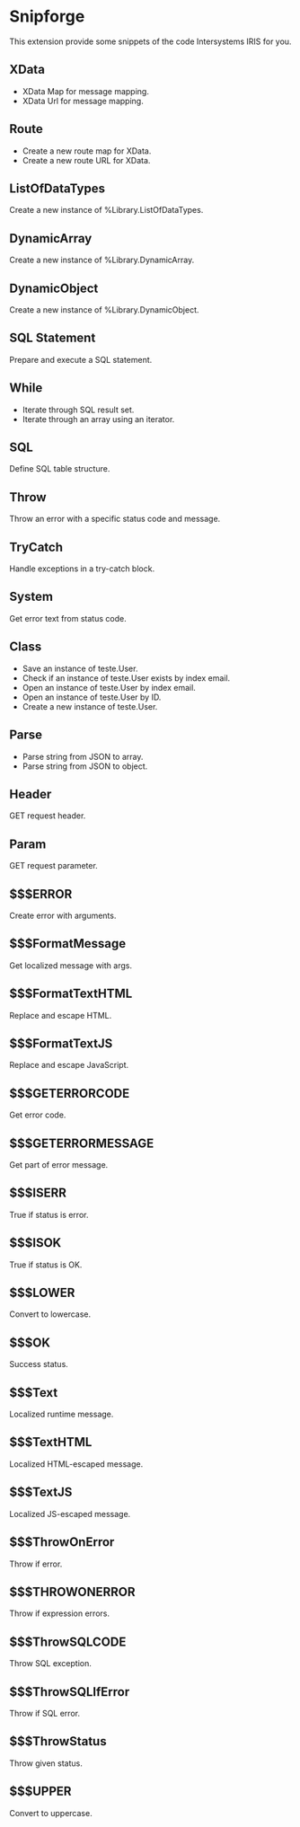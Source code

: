 # Snipforge

This extension provide some snippets of the code Intersystems IRIS for you.

## XData
- XData Map for message mapping.
- XData Url for message mapping.

## Route
- Create a new route map for XData.
- Create a new route URL for XData.

## ListOfDataTypes
Create a new instance of %Library.ListOfDataTypes.

## DynamicArray
Create a new instance of %Library.DynamicArray.

## DynamicObject
Create a new instance of %Library.DynamicObject.

## SQL Statement
Prepare and execute a SQL statement.

## While
- Iterate through SQL result set.
- Iterate through an array using an iterator.

## SQL
Define SQL table structure.

## Throw
Throw an error with a specific status code and message.

## TryCatch
Handle exceptions in a try-catch block.

## System
Get error text from status code.

## Class
- Save an instance of teste.User.
- Check if an instance of teste.User exists by index email.
- Open an instance of teste.User by index email.
- Open an instance of teste.User by ID.
- Create a new instance of teste.User.

## Parse
- Parse string from JSON to array.
- Parse string from JSON to object.

## Header
GET request header.

## Param
GET request parameter.

## $$$ERROR
Create error with arguments.

## $$$FormatMessage
Get localized message with args.

## $$$FormatTextHTML
Replace and escape HTML.

## $$$FormatTextJS
Replace and escape JavaScript.

## $$$GETERRORCODE
Get error code.

## $$$GETERRORMESSAGE
Get part of error message.

## $$$ISERR
True if status is error.

## $$$ISOK
True if status is OK.

## $$$LOWER
Convert to lowercase.

## $$$OK
Success status.

## $$$Text
Localized runtime message.

## $$$TextHTML
Localized HTML-escaped message.

## $$$TextJS
Localized JS-escaped message.

## $$$ThrowOnError
Throw if error.

## $$$THROWONERROR
Throw if expression errors.

## $$$ThrowSQLCODE
Throw SQL exception.

## $$$ThrowSQLIfError
Throw if SQL error.

## $$$ThrowStatus
Throw given status.

## $$$UPPER
Convert to uppercase.